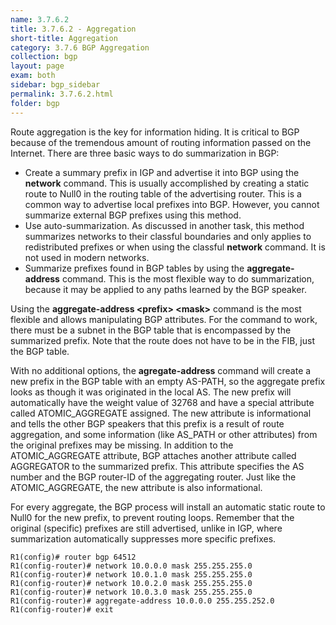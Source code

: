 ```yaml
---
name: 3.7.6.2
title: 3.7.6.2 - Aggregation
short-title: Aggregation
category: 3.7.6 BGP Aggregation
collection: bgp
layout: page
exam: both
sidebar: bgp_sidebar
permalink: 3.7.6.2.html
folder: bgp
---
```

Route aggregation is the key for information hiding. It is critical to BGP because of the tremendous amount of routing information passed on the Internet. There are three basic ways to do summarization in BGP:
- Create a summary prefix in IGP and advertise it into BGP using the **network** command. This is usually accomplished by creating a static route to Null0 in the routing table of the advertising router. This is a common way to advertise local prefixes into BGP. However, you cannot summarize external BGP prefixes using this method.
- Use auto-summarization. As discussed in another task, this method summarizes networks to their classful boundaries and only applies to redistributed prefixes or when using the classful **network** command. It is not used in modern networks.
- Summarize prefixes found in BGP tables by using the **aggregate-address** command. This is the most flexible way to do summarization, because it may be applied to any paths learned by the BGP speaker.

Using the **aggregate-address \<prefix\> \<mask\>** command is the most flexible and allows manipulating BGP attributes. For the command to work, there must be a subnet in the BGP table that is encompassed by the summarized prefix. Note that the route does not have to be in the FIB, just the BGP table.

With no additional options, the **agregate-address** command will create a new prefix in the BGP table with an empty AS-PATH, so the aggregate prefix looks as though it was originated in the local AS. The new prefix will automatically have the weight value of 32768 and have a special attribute called ATOMIC_AGGREGATE assigned. The new attribute is informational and tells the other BGP speakers that this prefix is a result of route aggregation, and some information (like AS_PATH or other attributes) from the original prefixes may be missing. In addition to the ATOMIC_AGGREGATE attribute, BGP attaches another attribute called AGGREGATOR to the summarized prefix. This attribute specifies the AS number and the BGP router-ID of the aggregating router. Just like the ATOMIC_AGGREGATE, the new attribute is also informational.

For every aggregate, the BGP process will install an automatic static route to Null0 for the new prefix, to prevent routing loops. Remember that the original (specific) prefixes are still advertised, unlike in IGP, where summarization automatically suppresses more specific prefixes.
```
R1(config)# router bgp 64512
R1(config-router)# network 10.0.0.0 mask 255.255.255.0
R1(config-router)# network 10.0.1.0 mask 255.255.255.0
R1(config-router)# network 10.0.2.0 mask 255.255.255.0
R1(config-router)# network 10.0.3.0 mask 255.255.255.0
R1(config-router)# aggregate-address 10.0.0.0 255.255.252.0
R1(config-router)# exit
```
